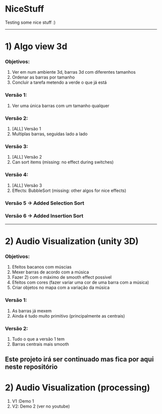 # NiceStuff
Testing some nice stuff :) 

------------------------------------------------------------------------------------------------------------

# 1) Algo view 3d

### Objetivos:
  1) Ver em num ambiente 3d, barras 3d com diferentes tamanhos
  2) Ordenar as barras por tamanho 
  3) Concluir a tarefa metendo a verde o que já está

### Versão 1:
  1) Ver uma única barras com um tamanho qualquer
 
### Versão 2: 
  1) [ALL] Versão 1
  2) Multiplas barras, seguidas lado a lado
  
### Versão 3: 
  1) [ALL] Versão 2
  2) Can sort items (missing: no effect during switches)

### Versão 4:
  1) [ALL] Versão 3
  2) Effects: BubbleSort (missing: other algos for nice effects)

### Versão 5 -> Added Selection Sort

### Versão 6 -> Added Insertion Sort

------------------------------------------------------------------------------------------------------------

# 2) Audio Visualization (unity 3D)

### Objetivos:
  1) Efeitos bacanos com múscias 
  2) Mexer barras de acordo com a música
  3) Fazer 2) com o máximo de smooth effect possivel
  4) Efeitos com cores (fazer variar uma cor de uma barra com a música)
  5) Criar objetos no mapa com a variação da música
  
 ### Versão 1: 
  1) As barras já mexem 
  2) Ainda é tudo muito primitivo (principalmente as centrais)
  
  
  ### Versão 2: 
  
   1) Tudo o que a versão 1 tem
   2) Barras centrais mais smooth
   
   Este projeto irá ser continuado mas fica por aqui neste repositório
  ------------------------------------------------------------------------------------------------------------

# 2) Audio Visualization (processing)

  1) V1 :Demo 1
  2) V2: Demo 2
  (ver no youtube)



  
